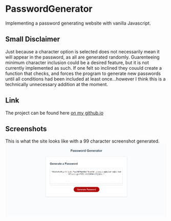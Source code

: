 # PasswordGenerator
Implementing a password generating website with vanilla Javascript.

## Small Disclaimer
Just because a character option is selected does not necessarily mean it will appear in the password, as all are generated randomly. Guarenteeing minimum character inclusion could be a desired feature, but it is not currently implemented as such. If one felt so inclined they couuld create a function that checks, and forces the program to generate new passwords until all conditions had been included at least once...however I think this is a technically unnecessary addition at the moment.

## Link
The project can be found here [on my github.io](https://reidmadock.github.io/PasswordGenerator/)

## Screenshots
This is what the site looks like with a 99 character screenshot generated.
![Screenshot of page after generating a password](./assets/generatedpassword.png)